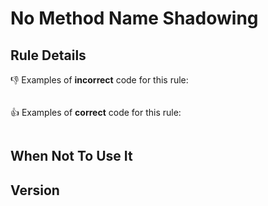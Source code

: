 # No Method Name Shadowing

## Rule Details

👎 Examples of **incorrect** code for this rule:

```js
```

👍 Examples of **correct** code for this rule:

```js
```

## When Not To Use It

## Version
